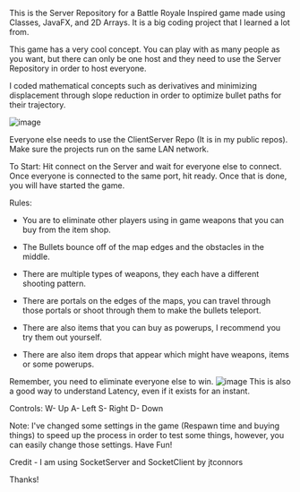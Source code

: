 This is the Server Repository for a Battle Royale Inspired game made using Classes, JavaFX, and 2D Arrays. It is a big coding project that I learned a lot from.

This game has a very cool concept.
You can play with as many people as you want, but there can only be one host and they need to use the Server Repository in order to host everyone.

I coded mathematical concepts such as derivatives and minimizing displacement through slope reduction in order to optimize bullet paths for their trajectory.

![image](https://github.com/user-attachments/assets/125d28d6-0f60-4034-bfa9-ea7397b07981)


Everyone else needs to use the ClientServer Repo (It is in my public repos).
Make sure the projects run on the same LAN network.

To Start: 
  Hit connect on the Server and wait for everyone else to connect. 
  Once everyone is connected to the same port, hit ready. 
  Once that is done, you will have started the game.

Rules: 

- You are to eliminate other players using in game weapons that you can buy from the item shop.

- The Bullets bounce off of the map edges and the obstacles in the middle.

- There are multiple types of weapons, they each have a different shooting pattern.

- There are portals on the edges of the maps, you can travel through those portals or shoot through them to make the bullets teleport.

- There are also items that you can buy as powerups, I recommend you try them out yourself.

- There are also item drops that appear which might have weapons, items or some powerups.

Remember, you need to eliminate everyone else to win.
![image](https://github.com/user-attachments/assets/d2b89f4a-563e-4f79-97b1-32d9b40f27b1)
This is also a good way to understand Latency, even if it exists for an instant. 


Controls: 
W- Up 
A- Left 
S- Right 
D- Down

Note: I've changed some settings in the game (Respawn time and buying things) to speed up the process in order to test some things, however, you can easily change those settings. Have Fun!

Credit - I am using SocketServer and SocketClient by jtconnors

Thanks!
